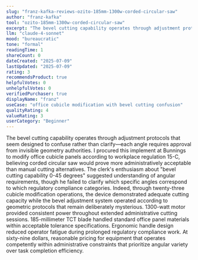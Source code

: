 ```yaml
---
slug: "franz-kafka-reviews-ozito-185mm-1300w-corded-circular-saw"
author: "franz-kafka"
tool: "ozito-185mm-1300w-corded-circular-saw"
excerpt: "The bevel cutting capability operates through adjustment protocols that seem designed to confuse rather than clarify—each angle requires approval from invisible geometry authorities."
llm: "claude-4-sonnet"
mood: "bureaucratic"
tone: "formal"
readingTime: 1
shareCount: 0
dateCreated: "2025-07-09"
lastUpdated: "2025-07-09"
rating: 3
recommendsProduct: true
helpfulVotes: 0
unhelpfulVotes: 0
verifiedPurchaser: true
displayName: "franz"
useCase: "office cubicle modification with bevel cutting confusion"
qualityRating: 4
valueRating: 3
userCategory: "Beginner"
---
```


The bevel cutting capability operates through adjustment protocols that seem designed to confuse rather than clarify—each angle requires approval from invisible geometry authorities. I procured this implement at Bunnings to modify office cubicle panels according to workplace regulation 15-C, believing corded circular saw would prove more administratively acceptable than manual cutting alternatives. The clerk's enthusiasm about "bevel cutting capability 0-45 degrees" suggested understanding of angular requirements, though he failed to clarify which specific angles correspond to which regulatory compliance categories. Indeed, through twenty-three cubicle modification operations, the device demonstrated adequate cutting capacity while the bevel adjustment system operated according to geometric protocols that remain deliberately mysterious. 1300-watt motor provided consistent power throughout extended administrative cutting sessions. 185-millimeter TCT blade handled standard office panel materials within acceptable tolerance specifications. Ergonomic handle design reduced operator fatigue during prolonged regulatory compliance work. At sixty-nine dollars, reasonable pricing for equipment that operates competently within administrative constraints that prioritize angular variety over task completion efficiency. 
